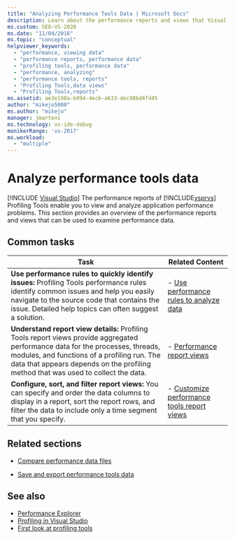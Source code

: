 ```yaml
---
title: "Analyzing Performance Tools Data | Microsoft Docs"
description: Learn about the performance reports and views that Visual Studio Profiling Tools provide for you to analyze performance issues.
ms.custom: SEO-VS-2020
ms.date: "11/04/2016"
ms.topic: "conceptual"
helpviewer_keywords:
  - "performance, viewing data"
  - "performance reports, performance data"
  - "profiling tools, performance data"
  - "performance, analyzing"
  - "performance tools, reports"
  - "Profiling Tools,data views"
  - "Profiling Tools,reports"
ms.assetid: ae3e198a-b994-4ecb-a633-dec98bd4fd45
author: "mikejo5000"
ms.author: "mikejo"
manager: jmartens
ms.technology: vs-ide-debug
monikerRange: 'vs-2017'
ms.workload:
  - "multiple"
---
```

# Analyze performance tools data

 [!INCLUDE [Visual Studio](~/includes/applies-to-version/vs-not-mac.md)]
The performance reports of [!INCLUDE[vsprvs](../code-quality/includes/vsprvs_md.md)] Profiling Tools enable you to view and analyze application performance problems. This section provides an overview of the performance reports and views that can be used to examine performance data.

## Common tasks

|Task|Related Content|
|----------|---------------------|
|**Use performance rules to quickly identify issues:** Profiling Tools performance rules identify common issues and help you easily navigate to the source code that contains the issue. Detailed help topics can often suggest a solution.|-   [Use performance rules to analyze data](../profiling/using-performance-rules-to-analyze-data.md)|
|**Understand report view details:** Profiling Tools report views provide aggregated performance data for the processes, threads, modules, and functions of a profiling run. The data that appears depends on the profiling method that was used to collect the data.|-   [Performance report views](../profiling/performance-report-views.md)|
|**Configure, sort, and filter report views:** You can specify and order the data columns to display in a report, sort the report rows, and filter the data to include only a time segment that you specify.|-   [Customize performance tools report views](../profiling/customizing-performance-tools-report-views.md)|

## Related sections
- [Compare performance data files](../profiling/comparing-performance-data-files.md)

- [Save and export performance tools data](../profiling/saving-and-exporting-performance-tools-data.md)

## See also
- [Performance Explorer](../profiling/performance-explorer.md)
- [Profiling in Visual Studio](../profiling/index.yml)
- [First look at profiling tools](../profiling/profiling-feature-tour.md)
